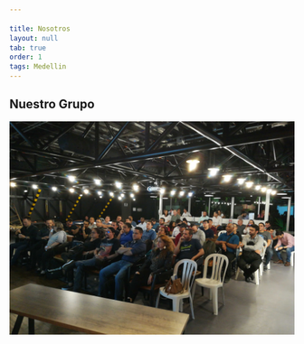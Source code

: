 ```yaml
---

title: Nosotros
layout: null
tab: true
order: 1
tags: Medellin
---
```


## Nuestro Grupo

![Medellin](assets/images/img_20190829_182948.jpg)


